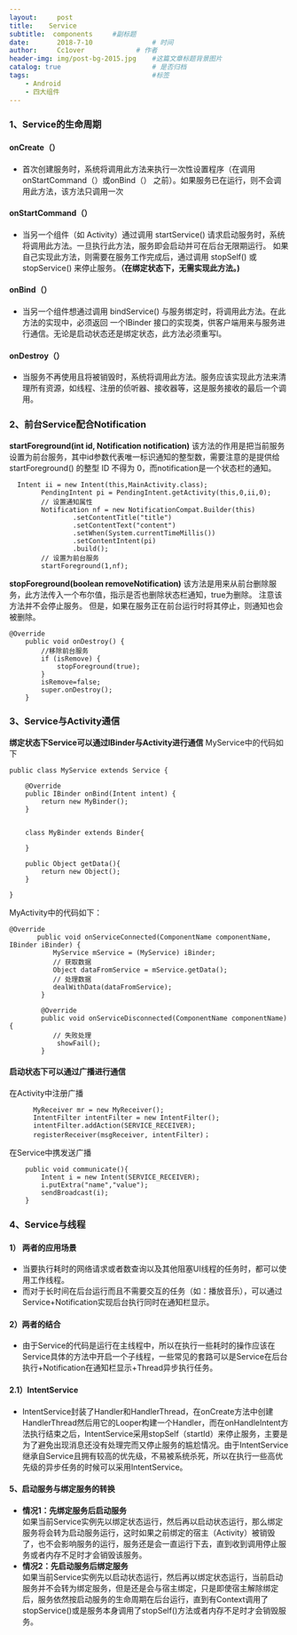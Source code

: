 ```yaml
---
layout:     post   				    
title:    Service  				 
subtitle:  components     #副标题
date:       2018-7-10			   	# 时间
author:     Cc1over				# 作者
header-img: img/post-bg-2015.jpg 	#这篇文章标题背景图片
catalog: true 						# 是否归档
tags:								#标签
    - Android
    - 四大组件
---
```



###  1、Service的生命周期
#### onCreate（）
* 首次创建服务时，系统将调用此方法来执行一次性设置程序（在调用 onStartCommand（）或onBind（） 之前）。如果服务已在运行，则不会调用此方法，该方法只调用一次


####  onStartCommand（）
* 当另一个组件（如 Activity）通过调用 startService() 请求启动服务时，系统将调用此方法。一旦执行此方法，服务即会启动并可在后台无限期运行。 如果自己实现此方法，则需要在服务工作完成后，通过调用 stopSelf() 或 stopService() 来停止服务。**（在绑定状态下，无需实现此方法。)**


####  onBind（）
* 当另一个组件想通过调用 bindService() 与服务绑定时，将调用此方法。在此方法的实现中，必须返回 一个IBinder 接口的实现类，供客户端用来与服务进行通信。无论是启动状态还是绑定状态，此方法必须重写l。


####  onDestroy（）
* 当服务不再使用且将被销毁时，系统将调用此方法。服务应该实现此方法来清理所有资源，如线程、注册的侦听器、接收器等，这是服务接收的最后一个调用。


###  2、前台Service配合Notification
**startForeground(int id, Notification notification)** 该方法的作用是把当前服务设置为前台服务，其中id参数代表唯一标识通知的整型数，需要注意的是提供给 startForeground() 的整型 ID 不得为 0，而notification是一个状态栏的通知。
~~~
  Intent ii = new Intent(this,MainActivity.class);
        PendingIntent pi = PendingIntent.getActivity(this,0,ii,0);
        // 设置通知属性
        Notification nf = new NotificationCompat.Builder(this)
                .setContentTitle("title")
                .setContentText("content")
                .setWhen(System.currentTimeMillis())
                .setContentIntent(pi)
                .build();
        // 设置为前台服务
        startForeground(1,nf);
~~~
**stopForeground(boolean removeNotification)** 
该方法是用来从前台删除服务，此方法传入一个布尔值，指示是否也删除状态栏通知，true为删除。 注意该方法并不会停止服务。 但是，如果在服务正在前台运行时将其停止，则通知也会被删除。

~~~
@Override
    public void onDestroy() {
        //移除前台服务
        if (isRemove) {
            stopForeground(true);
        }
        isRemove=false;
        super.onDestroy();
    }
~~~



###  3、Service与Activity通信
**绑定状态下Service可以通过IBinder与Activity进行通信**
MyService中的代码如下
~~~
public class MyService extends Service {

    @Override
    public IBinder onBind(Intent intent) {
        return new MyBinder();
    }


    class MyBinder extends Binder{

    }

    public Object getData(){
        return new Object();
    }

}
~~~
MyActivity中的代码如下：
~~~
@Override
       public void onServiceConnected(ComponentName componentName, IBinder iBinder) {
           MyService mService = (MyService) iBinder;
           // 获取数据
           Object dataFromService = mService.getData();
           // 处理数据
           dealWithData(dataFromService);
        }

        @Override
        public void onServiceDisconnected(ComponentName componentName) {
           // 失败处理
            showFail();
        }
~~~


#### 启动状态下可以通过广播进行通信
在Activity中注册广播
~~~
      MyReceiver mr = new MyReceiver();
      IntentFilter intentFilter = new IntentFilter();
      intentFilter.addAction(SERVICE_RECEIVER);
      registerReceiver(msgReceiver, intentFilter)；
~~~
在Service中携发送广播
~~~
    public void communicate(){
        Intent i = new Intent(SERVICE_RECEIVER);
        i.putExtra("name","value");
        sendBroadcast(i);
    }
~~~


### 4、Service与线程

####  1） 两者的应用场景
* 当要执行耗时的网络请求或者数查询以及其他阻塞UI线程的任务时，都可以使用工作线程。
* 而对于长时间在后台运行而且不需要交互的任务（如：播放音乐），可以通过Service+Notification实现后台执行同时在通知栏显示。


#### 2）两者的结合
* 由于Service的代码是运行在主线程中，所以在执行一些耗时的操作应该在Service具体的方法中开启一个子线程，一些常见的套路可以是Service在后台执行+Notification在通知栏显示+Thread异步执行任务。


#### 2.1）IntentService<br>
* IntentService封装了Handler和HandlerThread，在onCreate方法中创建HandlerThread然后用它的Looper构建一个Handler，而在onHandleIntent方法执行结束之后，IntentService采用stopSelf（startId）来停止服务，主要是为了避免出现消息还没有处理完而又停止服务的尴尬情况。由于IntentService继承自Service且拥有较高的优先级，不易被系统杀死，所以在执行一些高优先级的异步任务的时候可以采用IntentService。


#### 5、启动服务与绑定服务的转换
* **情况1：先绑定服务后启动服务**<br>如果当前Service实例先以绑定状态运行，然后再以启动状态运行，那么绑定服务将会转为启动服务运行，这时如果之前绑定的宿主（Activity）被销毁了，也不会影响服务的运行，服务还是会一直运行下去，直到收到调用停止服务或者内存不足时才会销毁该服务。
* **情况2：先启动服务后绑定服务**<br>如果当前Service实例先以启动状态运行，然后再以绑定状态运行，当前启动服务并不会转为绑定服务，但是还是会与宿主绑定，只是即使宿主解除绑定后，服务依然按启动服务的生命周期在后台运行，直到有Context调用了stopService()或是服务本身调用了stopSelf()方法或者内存不足时才会销毁服务。

